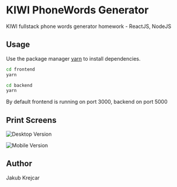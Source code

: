 # KIWI PhoneWords Generator

KIWI fullstack phone words generator homework - ReactJS, NodeJS 

## Usage

Use the package manager [yarn](https://classic.yarnpkg.com/lang/en/docs/install/) to install dependencies.

```bash
cd frontend
yarn

cd backend
yarn
```
By default frontend is running on port 3000, backend on port 5000

## Print Screens
![Desktop Version](https://www.linkpicture.com/q/kiwi_desktop.png)


![Mobile Version](https://www.linkpicture.com/q/kiwi_mobile.png)


## Author
Jakub Krejcar
